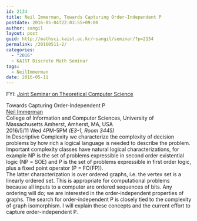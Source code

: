 ```yaml
---
id: 2134
title: Neil Immerman, Towards Capturing Order-Independent P
postdate: 2016-05-04T22:03:55+09:00
author: sangil
layout: post
guid: http://mathsci.kaist.ac.kr/~sangil/seminar/?p=2134
permalink: /20160511-2/
categories:
  - "2016"
  - KAIST Discrete Math Seminar
tags:
  - NeilImmerman
date: 2016-05-11
---
```

FYI: [Joint Seminar on Theoretical Computer Science](http://theoryofcomputation.asia/seminar.htm)

<div class="talk">
  Towards Capturing Order-Independent P
</div>

<div class="speaker">
  <a href="https://people.cs.umass.edu/~immerman/">Neil Immerman</a><br /> College of Information and Computer Sciences, University of Massachusetts Amherst, Amherst, MA, USA
</div>

<div class="date">
  2016/5/11 Wed 4PM-5PM <em>(E3-1, Room 3445)</em>
</div>

<div class="abstract">
  In Descriptive Complexity we characterize the complexity of decision problems by how rich a logical language is needed to describe the problem. Important complexity classes have natural logical characterizations, for example NP is the set of problems expressible in second order existential logic (NP = SOE) and P is the set of problems expressible in first order logic, plus a fixed point operator (P = FO(FP)).<br /> The latter characterization is over ordered graphs, i.e. the vertex set is a linearly ordered set. This is appropriate for computational problems because all inputs to a computer are ordered sequences of bits. Any ordering will do; we are interested in the order-independent properties of graphs. The search for order-independent P is closely tied to the complexity of graph isomorphism. I will explain these concepts and the current effort to capture order-independent P.
</div>